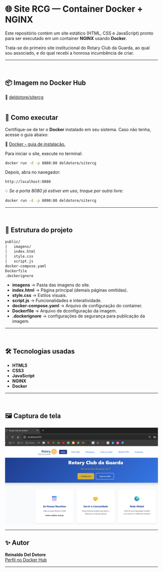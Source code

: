 # 🌐 Site RCG — Container Docker + NGINX

Este repositório contém um site estático (HTML, CSS e JavaScript) pronto para ser executado em um container **NGINX** usando **Docker**.

Trata-se do primeiro site institucional do Rotary Club da Guarda, ao qual sou associado, e do qual recebi a honrosa incumbência de criar.
***
<br>


## 📦 Imagem no Docker Hub
🔗 [deldotore/sitercg](https://hub.docker.com/r/deldotore/sitercg)
<br>
<br>


## 🚀 Como executar

Certifique-se de ter o **Docker** instalado em seu sistema. Caso não tenha, acesse o guia abaixo:

🔗 [Docker - guia de instalação.](https://docs.docker.com/desktop/setup/install/windows-install/)

Para iniciar o site, execute no terminal:

```bash
docker run -d -p 8080:80 deldotore/sitercg
```

Depois, abra no navegador:
```
http://localhost:8080
```

💡 *Se a porta 8080 já estiver em uso, troque por outra livre*:
```bash
docker run -d -p 8090:80 deldotore/sitercg
```

---
<br>


## 📂 Estrutura do projeto
```
public/
|   imagens/
│   index.html
│   style.css
│   script.js
docker-compose.yaml
Dockerfile
.dockerignore
```
- **imagens** → Pasta das imagens do site.
- **index.html** → Página principal (demais páginas omitidas).
- **style.css** → Estilos visuais.
- **script.js** → Funcionalidades e interatividade.
- **docker-compose.yaml** → Arquivo de configuração do container.
- **Dockerfile** → Arquivo de dconfiguração da imagem.
- **.dockerignore** → configurações de segurança para publicação da imagem.

---
<br>

## 🛠️ Tecnologias usadas
- **HTML5**
- **CSS3**
- **JavaScript**
- **NGINX**
- **Docker**

---
<br>

## 🖼️ Captura de tela

![Exemplo](assets/print_rcg.png)


---

## ✨ Autor
**Reinaldo Del Dotore**  
[Perfil no Docker Hub](https://hub.docker.com/u/deldotore)

---
